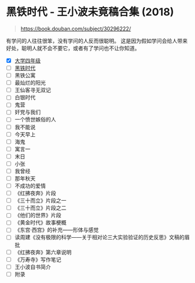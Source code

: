 # 黑铁时代 - 王小波未竟稿合集 (2018)

> <https://book.douban.com/subject/30296222/>

有学问的人往往很笨，没有学问的人反而很聪明。
这是因为假如学问会给人带来好处，聪明人就不会不要它，或者有了学问也不让你知道。

- [x] [大学四年级](../collection/senior_year.md)
- [ ] [黑铁时代](../collection/iron_age.md)
- [ ] 黑铁公寓
- [ ] 最灿烂的阳光
- [ ] 王仙客寻无双记
- [ ] 白银时代
- [ ] 鬼营
- [ ] 奸党与我们
- [ ] 一个愤世嫉俗的人
- [ ] 我不能说
- [ ] 今天早上
- [ ] 海鬼
- [ ] 寓言一
- [ ] 末日
- [ ] 小张
- [ ] 我曾经
- [ ] 那年秋天
- [ ] 不成功的爱情
- [ ] 《红拂夜奔》片段
- [ ] 《三十而立》片段之一
- [ ] 《三十而立》片段之二
- [ ] 《他们的世界》片段
- [ ] 《黄金时代》故事梗概
- [ ] 《东宫·西宫》的补充——形体与感觉
- [ ] 读周建《没有极限的科学——关于相对论三大实验验证的历史反思》文稿的眉批
- [ ] 《红拂夜奔》第六章说明
- [ ] 《万寿寺》写作笔记
- [ ] 王小波自书简介
- [ ] 附录
